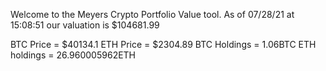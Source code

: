 Welcome to the Meyers Crypto Portfolio Value tool. 
As of 07/28/21 at 15:08:51 our valuation is $104681.99 

BTC Price = $40134.1
 ETH Price = $2304.89
BTC Holdings = 1.06BTC
 ETH holdings = 26.960005962ETH 
